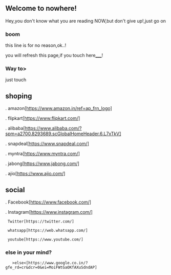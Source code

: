 ## Welcome to nowhere! 

Hey,you don't know what you are reading NOW,but don't give up!,just go on 

### boom

this line is for no reason,ok..!


you will refresh this page,if you touch here[___](https://prasadgola.github.io/In)!



### Way to>

just touch

##   shoping
   
.     amazon[https://www.amazon.in/ref=ap_frn_logo]
     
.     flipkart[https://www.flipkart.com/]

.     alibaba[https://www.alibaba.com/?spm=a2700.8293689.scGlobalHomeHeader.6.L7xTkV]

.     snapdeal[https://www.snapdeal.com/]
 
.     myntra[https://www.myntra.com/]
 
.     jabong[https://www.jabong.com/]

.     ajio[https://www.ajio.com/]


##   social

.     Facebook[https://www.facebook.com/]

.     Instagram[https://www.instagram.com/]

     Twitter[https://twitter.com/]

     whatsapp[https://web.whatsapp.com/]

     youtube[https://www.youtube.com/]


###  else in your mind?


       >else<[https://www.google.co.in/?gfe_rd=cr&dcr=0&ei=MoiFWtGaOKfAXuSdndAP]
